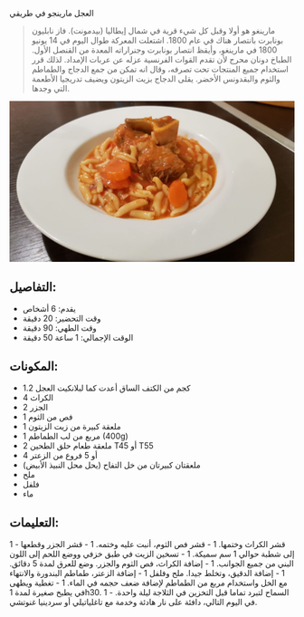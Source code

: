 العجل مارينجو في طريقي

> مارينغو هو أولا وقبل كل شيء قرية في شمال إيطاليا (بيدمونت). فاز نابليون بونابرت بانتصار هناك في عام 1800.
> اشتعلت المعركة طوال اليوم في 14 يونيو 1800 في مارينغو، وأيقظ انتصار بونابرت وجنراراته المعدة من القنصل الأول. الطباخ دونان محرج لأن تقدم القوات الفرنسية عزله عن عربات الإمداد. لذلك قرر استخدام جميع المنتجات تحت تصرفه، وقال انه تمكن من جمع الدجاج والطماطم والثوم والبقدونس الأخضر. يقلى الدجاج بزيت الزيتون ويضيف تدريجيا الأطعمة التي وجدها. 

![العجل مارينغو في طريقي](https://github.com/anamorph/recettes/blob/master/photos/fr-plat-veau_marengo_a_ma_facon-01.jpg?raw=true)

## التفاصيل:
* يقدم: 6 أشخاص
* وقت التحضير: 20 دقيقة
* وقت الطهي: 90 دقيقة
* الوقت الإجمالي: 1 ساعة 50 دقيقة

## المكونات:
* 1.2 كجم من الكتف الساق أعدت كما لبلانكيت العجل
* 4 الكراث
* 2 الجزر
* 1 فص من الثوم
* 1 ملعقة كبيرة من زيت الزيتون
* 1 مربع من لب الطماطم (400g)
* 2 ملعقة طعام حلق الطحين T45 أو T55
* 4 أو 5 فروع من الزعتر
* ملعقتان كبيرتان من خل التفاح (يحل محل النبيذ الأبيض)
* ملح
* فلفل
* ماء

## التعليمات:
1 - قشر الكراث وختمها.
1 - قشر فص الثوم، أنبت عليه وختمه.
1 - قشر الجزر وقطعها إلى شطبة حوالي 1 سم سميكة.
1 - تسخين الزيت في طبق خزفي ووضع اللحم إلى اللون البني من جميع الجوانب.
1 - إضافة الكراث، فص الثوم والجزر. وضع للعرق لمدة 5 دقائق.
1 - إضافة الدقيق، وتخلط جيدا. ملح وفلفل
1 - إضافة الزعتر، طماطم البندورة والانتهاء مع الخل واستخدام مربع من الطماطم لإضافة ضعف حجمه في الماء.
1 - تغطية ويطهى في يطبخ صغيرة لمدة 1h30.
1 - السماح لتبرد تماما قبل التخزين في الثلاجة ليلة واحدة. في اليوم التالي، دافئة على نار هادئة وخدمة مع تاغلياتيلي أو سردينيا غنوتشي.
